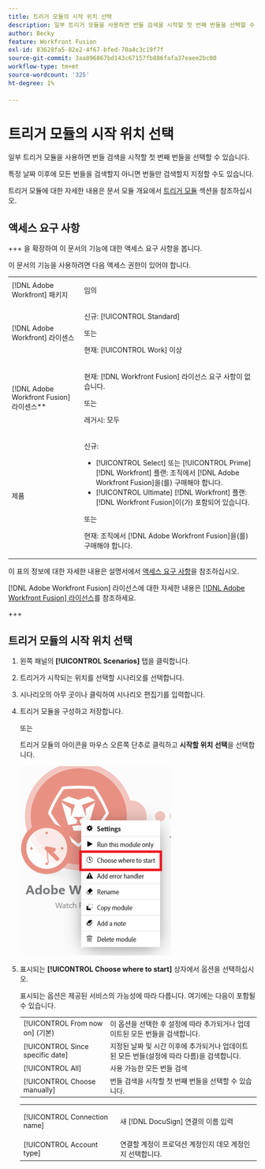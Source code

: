 ```yaml
---
title: 트리거 모듈의 시작 위치 선택
description: 일부 트리거 모듈을 사용하면 번들 검색을 시작할 첫 번째 번들을 선택할 수 있습니다.
author: Becky
feature: Workfront Fusion
exl-id: 83628fa5-82e2-4f67-bfed-70a4c3c19f7f
source-git-commit: 3aa896867bd143c67157fb886fafa37eaee2bc00
workflow-type: tm+mt
source-wordcount: '325'
ht-degree: 1%

---
```


# 트리거 모듈의 시작 위치 선택

일부 트리거 모듈을 사용하면 번들 검색을 시작할 첫 번째 번들을 선택할 수 있습니다.

특정 날짜 이후에 모든 번들을 검색할지 아니면 번들만 검색할지 지정할 수도 있습니다.

트리거 모듈에 대한 자세한 내용은 문서 모듈 개요에서 [트리거 모듈](/help/workfront-fusion/get-started-with-fusion/understand-fusion/module-overview.md#trigger-modules) 섹션을 참조하십시오.

## 액세스 요구 사항

+++ 을 확장하여 이 문서의 기능에 대한 액세스 요구 사항을 봅니다.

이 문서의 기능을 사용하려면 다음 액세스 권한이 있어야 합니다.

<table style="table-layout:auto">
 <col> 
 <col> 
 <tbody> 
  <tr> 
   <td role="rowheader">[!DNL Adobe Workfront] 패키지</td> 
   <td> <p>임의</p> </td> 
  </tr> 
  <tr data-mc-conditions=""> 
   <td role="rowheader">[!DNL Adobe Workfront] 라이센스</td> 
   <td> <p>신규: [!UICONTROL Standard]</p><p>또는</p><p>현재: [!UICONTROL Work] 이상</p> </td> 
  </tr> 
  <tr> 
   <td role="rowheader">[!DNL Adobe Workfront Fusion] 라이센스**</td> 
   <td>
   <p>현재: [!DNL Workfront Fusion] 라이선스 요구 사항이 없습니다.</p>
   <p>또는</p>
   <p>레거시: 모두 </p>
   </td> 
  </tr> 
  <tr> 
   <td role="rowheader">제품</td> 
   <td>
   <p>신규:</p> <ul><li>[!UICONTROL Select] 또는 [!UICONTROL Prime] [!DNL Workfront] 플랜: 조직에서 [!DNL Adobe Workfront Fusion]을(를) 구매해야 합니다.</li><li>[!UICONTROL Ultimate] [!DNL Workfront] 플랜: [!DNL Workfront Fusion]이(가) 포함되어 있습니다.</li></ul>
   <p>또는</p>
   <p>현재: 조직에서 [!DNL Adobe Workfront Fusion]을(를) 구매해야 합니다.</p>
   </td> 
  </tr>
 </tbody> 
</table>

이 표의 정보에 대한 자세한 내용은 설명서에서 [액세스 요구 사항](/help/workfront-fusion/references/licenses-and-roles/access-level-requirements-in-documentation.md)을 참조하십시오.

[!DNL Adobe Workfront Fusion] 라이선스에 대한 자세한 내용은 [[!DNL Adobe Workfront Fusion] 라이선스](/help/workfront-fusion/set-up-and-manage-workfront-fusion/licensing-operations-overview/license-automation-vs-integration.md)를 참조하세요.

+++

## 트리거 모듈의 시작 위치 선택

1. 왼쪽 패널의 **[!UICONTROL Scenarios]** 탭을 클릭합니다.
1. 트리거가 시작되는 위치를 선택할 시나리오를 선택합니다.
1. 시나리오의 아무 곳이나 클릭하여 시나리오 편집기를 입력합니다.
1. 트리거 모듈을 구성하고 저장합니다.

   또는

   트리거 모듈의 아이콘을 마우스 오른쪽 단추로 클릭하고 **시작할 위치 선택**&#x200B;을 선택합니다.

   ![시작할 위치 선택](assets/choose-where-to-start.png)

1. 표시되는 **[!UICONTROL Choose where to start]** 상자에서 옵션을 선택하십시오.

   표시되는 옵션은 제공된 서비스의 가능성에 따라 다릅니다. 여기에는 다음이 포함될 수 있습니다.

   <table style="table-layout:auto">
    <col> 
    <col> 
    <tbody>
    <tr>
    <td>[!UICONTROL From now on] (기본)</td>
    <td>이 옵션을 선택한 후 설정에 따라 추가되거나 업데이트된 모든 번들을 검색합니다.</td>
    </tr>
     <tr>
    <td>[!UICONTROL Since specific date]</td>
    <td>지정된 날짜 및 시간 이후에 추가되거나 업데이트된 모든 번들(설정에 따라 다름)을 검색합니다.</td>
      </tr>
      <tr>
    <td>[!UICONTROL All]</td>
    <td>사용 가능한 모든 번들 검색</td>
     </tr>
      <tr>
    <td>[!UICONTROL Choose manually]</td>
    <td>번들 검색을 시작할 첫 번째 번들을 선택할 수 있습니다.</td>
     </tr>
     </tbody>
   </table>



   <table style="table-layout:auto">
    <col> 
    <col> 
    <tbody> 
     <tr> 
      <td role="rowheader"> <p>[!UICONTROL Connection name]</p> </td> 
      <td>새 [!DNL DocuSign] 연결의 이름 입력</td> 
     </tr> 
     <tr> 
      <td role="rowheader">[!UICONTROL Account type]</td> 
      <td>연결할 계정이 프로덕션 계정인지 데모 계정인지 선택합니다.</td> 
     </tr> 
    </tbody> 
   </table>


